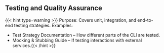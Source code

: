 ## Testing and Quality Assurance

{{< hint type=warning >}} Purpose: Covers unit, integration, and end-to-end testing strategies.
Examples:
- Test Strategy Documentation – How different parts of the CLI are tested.
- Mocking & Stubbing Guide – If testing interactions with external services.{{< /hint >}}
